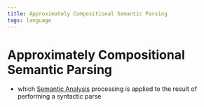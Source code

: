 ```yaml
---
title: Approximately Compositional Semantic Parsing
tags: language
---
```


# Approximately Compositional Semantic Parsing
- which [Semantic Analysis](Semantic%20Analysis.md) processing is applied to the result of performing a syntactic parse
































































































